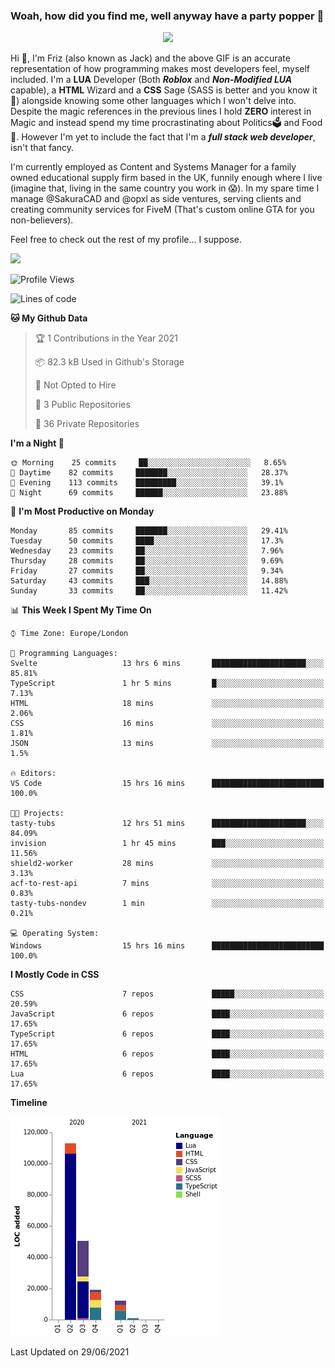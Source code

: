 ### Woah, how did you find me, well anyway have a party popper 🎉

<p align="center">
  <img  src="https://66.media.tumblr.com/d2766024a15e8c140bf20f314664eed2/d1615166bf58615c-d8/s400x600/aabc473a64edc43599d5345fd1e9e792d66ecc48.gifv">
</p>

Hi :wave:, I'm Friz (also known as Jack) and the above GIF is an accurate representation of how programming makes most developers feel, myself included. I'm a **LUA** Developer (Both ***Roblox*** and ***Non-Modified LUA*** capable), a **HTML** Wizard and a **CSS** Sage (SASS is better and you know it :pray:) alongside knowing some other languages which I won't delve into. Despite the magic references in the previous lines I hold **ZERO** interest in Magic and instead spend my time procrastinating about Politics🗳️ and Food🍔. However I'm yet to include the fact that I'm a ***full stack web developer***, isn't that fancy.

I'm currently employed as Content and Systems Manager for a family owned educational supply firm based in the UK, funnily enough where I live (imagine that, living in the same country you work in 😱). In my spare time I manage @SakuraCAD and @opxl as side ventures, serving clients and creating community services for FiveM (That's custom online GTA for you non-believers).

Feel free to check out the rest of my profile... I suppose.

<a href="https://github.com/anuraghazra/github-readme-stats">
  <img  src="https://github-readme-stats.vercel.app/api?username=JackOPXL&count_private=true&show_icons=true&theme=tokyonight" />
</a>



<!--START_SECTION:waka-->
![Profile Views](http://img.shields.io/badge/Profile%20Views-0-blue)

![Lines of code](https://img.shields.io/badge/From%20Hello%20World%20I%27ve%20Written-195571%20lines%20of%20code-blue)

**🐱 My Github Data** 

> 🏆 1 Contributions in the Year 2021
 > 
> 📦 82.3 kB Used in Github's Storage 
 > 
> 🚫 Not Opted to Hire
 > 
> 📜 3 Public Repositories 
 > 
> 🔑 36 Private Repositories  
 > 
**I'm a Night 🦉** 

```text
🌞 Morning    25 commits     ██░░░░░░░░░░░░░░░░░░░░░░░   8.65% 
🌆 Daytime    82 commits     ███████░░░░░░░░░░░░░░░░░░   28.37% 
🌃 Evening    113 commits    █████████░░░░░░░░░░░░░░░░   39.1% 
🌙 Night      69 commits     ██████░░░░░░░░░░░░░░░░░░░   23.88%

```
📅 **I'm Most Productive on Monday** 

```text
Monday       85 commits     ███████░░░░░░░░░░░░░░░░░░   29.41% 
Tuesday      50 commits     ████░░░░░░░░░░░░░░░░░░░░░   17.3% 
Wednesday    23 commits     ██░░░░░░░░░░░░░░░░░░░░░░░   7.96% 
Thursday     28 commits     ██░░░░░░░░░░░░░░░░░░░░░░░   9.69% 
Friday       27 commits     ██░░░░░░░░░░░░░░░░░░░░░░░   9.34% 
Saturday     43 commits     ███░░░░░░░░░░░░░░░░░░░░░░   14.88% 
Sunday       33 commits     ██░░░░░░░░░░░░░░░░░░░░░░░   11.42%

```


📊 **This Week I Spent My Time On** 

```text
⌚︎ Time Zone: Europe/London

💬 Programming Languages: 
Svelte                   13 hrs 6 mins       █████████████████████░░░░   85.81% 
TypeScript               1 hr 5 mins         █░░░░░░░░░░░░░░░░░░░░░░░░   7.13% 
HTML                     18 mins             ░░░░░░░░░░░░░░░░░░░░░░░░░   2.06% 
CSS                      16 mins             ░░░░░░░░░░░░░░░░░░░░░░░░░   1.81% 
JSON                     13 mins             ░░░░░░░░░░░░░░░░░░░░░░░░░   1.5%

🔥 Editors: 
VS Code                  15 hrs 16 mins      █████████████████████████   100.0%

🐱‍💻 Projects: 
tasty-tubs               12 hrs 51 mins      █████████████████████░░░░   84.09% 
invision                 1 hr 45 mins        ███░░░░░░░░░░░░░░░░░░░░░░   11.56% 
shield2-worker           28 mins             ░░░░░░░░░░░░░░░░░░░░░░░░░   3.13% 
acf-to-rest-api          7 mins              ░░░░░░░░░░░░░░░░░░░░░░░░░   0.83% 
tasty-tubs-nondev        1 min               ░░░░░░░░░░░░░░░░░░░░░░░░░   0.21%

💻 Operating System: 
Windows                  15 hrs 16 mins      █████████████████████████   100.0%

```

**I Mostly Code in CSS** 

```text
CSS                      7 repos             █████░░░░░░░░░░░░░░░░░░░░   20.59% 
JavaScript               6 repos             ████░░░░░░░░░░░░░░░░░░░░░   17.65% 
TypeScript               6 repos             ████░░░░░░░░░░░░░░░░░░░░░   17.65% 
HTML                     6 repos             ████░░░░░░░░░░░░░░░░░░░░░   17.65% 
Lua                      6 repos             ████░░░░░░░░░░░░░░░░░░░░░   17.65%

```


**Timeline**

![Chart not found](https://raw.githubusercontent.com/JackOPXL/JackOPXL/master/charts/bar_graph.png) 


 Last Updated on 29/06/2021
<!--END_SECTION:waka-->

